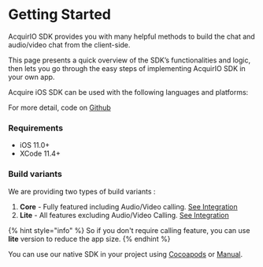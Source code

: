 # Getting Started

AcquirIO SDK provides you with many helpful methods to build the chat and audio/video chat from the client-side.

This page presents a quick overview of the SDK’s functionalities and logic, then lets you go through the easy steps of implementing AcquirIO SDK in your own app.

Acquire iOS SDK can be used with the following languages and platforms:

For more detail, code on [Github](https://github.com/acquireio/acquireio-ios)

### Requirements

* iOS 11.0+
* XCode 11.4+

### Build variants

We are providing two types of build variants :

1. **Core** - Fully featured including Audio/Video calling. [See Integration](integration-guide-core.md)
2. **Lite** - All features excluding Audio/Video Calling. [See Integration](integration-guide-lite.md)

{% hint style="info" %}
So if you don't require calling feature, you can use **lite** version to reduce the app size.
{% endhint %}

You can use our native SDK in your project using [Cocoapods](integration-guide-core.md) or [Manual]().



